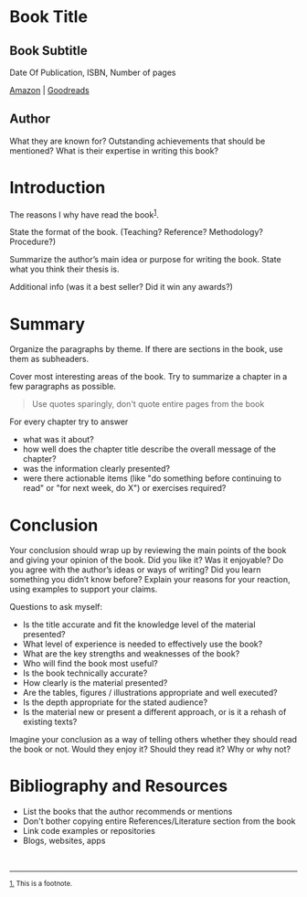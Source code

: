 Book Title
==========
Book Subtitle
-------------

Date Of Publication, ISBN, Number of pages

[Amazon](http://amazon.com) | [Goodreads](http://goodreads.com)

Author
------------
What they are known for? Outstanding achievements that should be mentioned?
What is their expertise in writing this book?


Introduction
============

The reasons I why have read the book<sup>[1](#footnote1)</sup>.

State the format of the book. (Teaching? Reference? Methodology? Procedure?)

Summarize the author’s main idea or purpose for writing the book. State what you think their thesis is. 

Additional info (was it a best seller? Did it win any awards?)


Summary
=======
Organize the paragraphs by theme. If there are sections in the book, use them as subheaders.

Cover most interesting areas of the book. Try to summarize a chapter in a few paragraphs as possible.

> Use quotes sparingly, don't quote entire pages from the book

For every chapter try to answer

* what was it about?
* how well does the chapter title describe the overall message of the chapter?
* was the information clearly presented?
* were there actionable items (like "do something before continuing to read" or "for next week, do X") or exercises required?



Conclusion
==========
Your conclusion should wrap up by reviewing the main points of the book and giving your opinion of the book. Did you like it? Was it enjoyable? Do you agree with the author’s ideas or ways of writing? Did you learn something you didn’t know before? Explain your reasons for your reaction, using examples to support your claims.

Questions to ask myself:

*  Is the title accurate and fit the knowledge level of the material presented? 
* What level of experience is needed to effectively use the book? 
* What are the key strengths and weaknesses of the book?
* Who will find the book most useful?
* Is the book technically accurate?
* How clearly is the material presented?
* Are the tables, figures / illustrations appropriate and well executed?  
* Is the depth appropriate for the stated audience?
* Is the material new or present a different approach, or is it a rehash of existing texts?

Imagine your conclusion as a way of telling others whether they should read the book or not. Would they enjoy it? Should they read it? Why or why not?



Bibliography and Resources
==========================
* List the books that the author recommends or mentions
* Don't bother copying entire References/Literature section from the book
* Link code examples or repositories
* Blogs, websites, apps

<br>
<hr>
<small><a name="footnote1"></a><a href="#introduction">1.</a> 
This is a footnote. </small>

